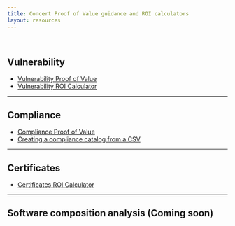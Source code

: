 ```yaml
---
title: Concert Proof of Value guidance and ROI calculators
layout: resources
---
```


<br/>

## Vulnerability
- <a href="https://ibm.ent.box.com/s/y7gd01k4kxa3szw7fdetyp025thfnjvt" target="_blank" rel="noreferrer">Vulnerability Proof of Value</a>
- <a href="https://ibm.box.com/s/axxx4dlhtjshxueqxss5sly4xvz50f68" target="_blank" rel="noreferrer">Vulnerability ROI Calculator</a>

***

## Compliance
- <a href="https://ibm.github.io/platinum-demos/tech-sales-enablement-preparing-for-a-compliance-pov/demo-instructions" target="_blank" rel="noreferrer">Compliance Proof of Value</a>
- <a href="https://ibm.github.io/platinum-demos/tech-sales-enablement-creating-a-compliance-catalog-from-csv/demo-instructions" target="_blank" rel="noreferrer">Creating a compliance catalog from a CSV</a>

***

## Certificates
- <a href="https://ibm.box.com/s/03hc23ea6n7oadactmi2ko9xnhixcmw5" target="_blank" rel="noreferrer">Certificates ROI Calculator</a>

***

## Software composition analysis (Coming soon)